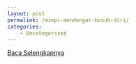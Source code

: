 ```yaml
---
layout: post
permalink: /mimpi-mendengar-bunuh-diri/
categories:
    - Uncategorized
---
```


[Baca Selengkapnya](/09)